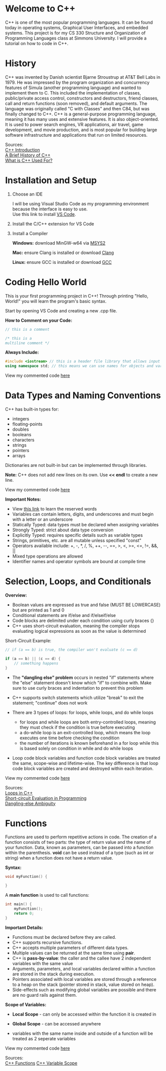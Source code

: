 # Welcome to C++

C++ is one of the most popular programming languages. It can be found today in operating systems, Graphical User Interfaces, and embedded systems. This project is for my CS 330 Structure and Organization of Programming Languages class at Simmons University. I will provide a tutorial on how to code in C++.

# History

C++ was invented by Danish scientist Bjarne Stroustrup at AT&T Bell Labs in 1979. He was impressed by the program organization and concurrency features of Simula (another programming language) and wanted to implement them to C. This included the implementation of classes, public/private access control, constructors and destructors, friend classes, call and return functions (soon removed), and default arguments. The language was originally called "C with Classes" and then C84, but was finally changed to C++. C++ is a general-purpose programming language, meaning it has many uses and extensive features. It is also object-oriented. It is used to power search engines, VR applications, air travel, game development, and movie production, and is most popular for building large software infrastructure and applications that run on limited resources.

Sources: \
[C++ Introduction](https://www.w3schools.com/cpp/cpp_intro.asp)\
[A Brief History of C++](https://www.perforce.com/blog/qac/misra-cpp-history#introduction-c-history)\
[What is C++ Used For?](https://www.codecademy.com/resources/blog/what-is-c-plus-plus-used-for)

# Installation and Setup

1. Choose an IDE


    I will be using Visual Studio Code as my programming environment because the interface is easy to use.\
    Use this link to install [VS Code](https://code.visualstudio.com/download).

2. Install the C/C++ extension for VS Code

3. Install a Compiler

    **Windows:**
    download MinGW-w64 via [MSYS2](https://code.visualstudio.com/docs/cpp/config-mingw)

    **Mac:**
    ensure Clang is installed or download [Clang](https://code.visualstudio.com/docs/cpp/config-clang-mac)

    **Linux:**
    ensure GCC is installed or download [GCC](https://code.visualstudio.com/docs/cpp/config-linux)

# Coding Hello World

This is your first programming project in C++! Through printing "Hello, World!" you will learn the program's basic syntax. 

Start by opening VS Code and creating a new .cpp file.

**How to Comment on your Code:**
```cpp
// this is a comment

/* this is a 
multiline comment */
```

**Always Include:**
```cpp
#include <iostream> // this is a header file library that allows input and output objects
using namespace std; // this means we can use names for objects and variables
```

View my commented code [here](helloworld.cpp)

# Data Types and Naming Conventions

C++ has built-in types for:
* integers
* floating-points
* doubles
* booleans
* characters
* strings
* pointers
* arrays

Dictionaries are not built-in but can be implemented through libraries.

**Note:** C++ does not add new lines on its own. Use **<< endl** to create a new line.

View my commented code [here](dataTypes.cpp)

**Important Notes:**
* View [this link](https://www.geeksforgeeks.org/cpp/cpp-keywords/) to learn the reserved words
* Variables can contain letters, digits, and underscores and must begin with a letter or an underscore
* Statically Typed: data types must be declared when assigning variables
* Strongly Typed: strict about data type conversion
* Explicitly Typed: requires specific details such as variable types
* Strings, primitives, etc. are all mutable unless specified "const"
* Operators available include: +, -, *, /, %, ++, --, ==, >, <, >=, <=, !=, &&, ||
* Mixed type operations are allowed
* Identifier names and operator symbols are bound at compile time

# Selection, Loops, and Conditionals

**Overview:**
* Boolean values are expressed as true and false (MUST BE LOWERCASE) but are printed as 1 and 0
* Conditional statements are if/else and if/elseif/else
* Code blocks are delimited under each condition using curly braces {}
* C++ uses short-circuit evaluation, meaning the compiler stops evaluating logical expressions as soon as the value is determined

Short-Circuit Example:
```cpp
// if (a == b) is true, the compiler won't evaluate (c == d)

if (a == b) || (c == d) {
    // something happens
}
```

* The **"dangling else" problem** occurs in nested "if" statements where the "else" statement doesn't know which "if" to combine with. Make sure to use curly braces and indentation to prevent this problem
* C++ supports switch statements which utilize "break" to exit the statement; "continue" does not work
* There are 3 types of loops: for loops, while loops, and do while loops

    * for loops and while loops are both entry-controlled loops, meaning they must check if the condition is true before executing
    * a do-while loop is an exit-controlled loop, which means the loop executes one time before checking the condition
    * the number of iterations is known beforehand in a for loop while this is based solely on condition in while and do while loops

* Loop code block variables and function code block variables are treated the same, scope-wise and lifetime-wise. The key difference is that loop code block variables are created and destroyed within each iteration.

View my commented code [here](Conditionals.cpp)

Sources: \
[Loops in C++](https://www.geeksforgeeks.org/cpp/cpp-loops/)\
[Short-circuit Evaluation in Programming](https://www.geeksforgeeks.org/c/short-circuit-evaluation-in-programming/)\
[Dangling-else Ambiguity](https://www.geeksforgeeks.org/compiler-design/dangling-else-ambiguity/)

# Functions

Functions are used to perform repetitive actions in code. The creation of a function consists of two parts: the type of return value and the name of your function. Data, known as parameters, can be passed into a function within the parenthesis. **void** can be used instead of a type (such as int or string) when a function does not have a return value.

**Syntax:**
```cpp
void myFunction() {

}
```

A **main function** is used to call functions:

```cpp
int main() {
    myFunction();
    return 0;
}
```

**Important Details:**

* Functions must be declared before they are called.
* C++ supports recursive functions.
* C++ accepts multiple parameters of different data types. 
* Multiple values can be returned at the same time using **pair**.
* C++ is **pass-by-value**: the caller and the callee have 2 independent variables with the same value
* Arguments, parameters, and local variables declared within a function are stored in the stack during execution.
* Pointers associated with local variables are stored through a reference to a heap on the stack (pointer stored in stack, value stored on heap).
* Side-effects such as modifying global variables are possible and there are no guard rails against them.

**Scope of Variables:**


* **Local Scope** - can only be accessed within the function it is created in


* **Global Scope** - can be accessed anywhere


* variables with the same name inside and outside of a function will be treated as 2 seperate variables

View my commented code [here](Functions.cpp)

Sources: \
[C++ Functions](https://www.w3schools.com/cpp/cpp_functions.asp)
[C++ Variable Scope](https://www.w3schools.com/cpp/cpp_scope.asp)